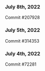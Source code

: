 ### July 8th, 2022

Commit #207928

### July 5th, 2022

Commit #314353


### July 4th, 2022

Commit #72281
